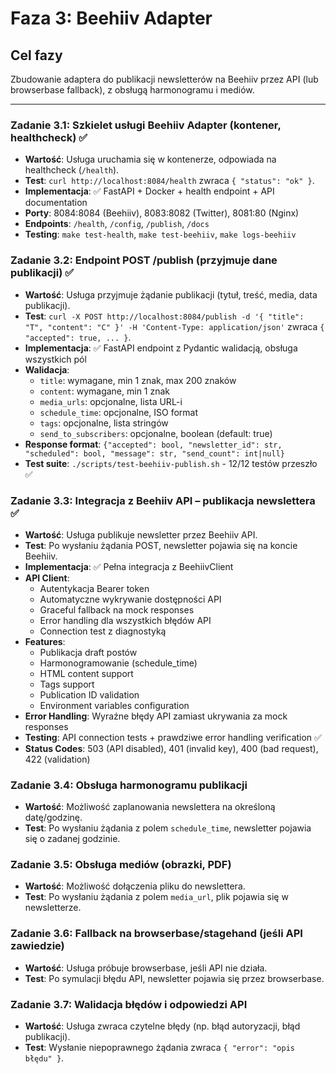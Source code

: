 # Faza 3: Beehiiv Adapter

## Cel fazy
Zbudowanie adaptera do publikacji newsletterów na Beehiiv przez API (lub browserbase fallback), z obsługą harmonogramu i mediów.

---

### Zadanie 3.1: Szkielet usługi Beehiiv Adapter (kontener, healthcheck) ✅
- **Wartość**: Usługa uruchamia się w kontenerze, odpowiada na healthcheck (`/health`).
- **Test**: `curl http://localhost:8084/health` zwraca `{ "status": "ok" }`.
- **Implementacja**: ✅ FastAPI + Docker + health endpoint + API documentation
- **Porty**: 8084:8084 (Beehiiv), 8083:8082 (Twitter), 8081:80 (Nginx)
- **Endpoints**: `/health`, `/config`, `/publish`, `/docs`
- **Testing**: `make test-health`, `make test-beehiiv`, `make logs-beehiiv`

### Zadanie 3.2: Endpoint POST /publish (przyjmuje dane publikacji) ✅
- **Wartość**: Usługa przyjmuje żądanie publikacji (tytuł, treść, media, data publikacji).
- **Test**: `curl -X POST http://localhost:8084/publish -d '{ "title": "T", "content": "C" }' -H 'Content-Type: application/json'` zwraca `{ "accepted": true, ... }`.
- **Implementacja**: ✅ FastAPI endpoint z Pydantic walidacją, obsługa wszystkich pól
- **Walidacja**: 
  - `title`: wymagane, min 1 znak, max 200 znaków
  - `content`: wymagane, min 1 znak
  - `media_urls`: opcjonalne, lista URL-i
  - `schedule_time`: opcjonalne, ISO format
  - `tags`: opcjonalne, lista stringów
  - `send_to_subscribers`: opcjonalne, boolean (default: true)
- **Response format**: `{"accepted": bool, "newsletter_id": str, "scheduled": bool, "message": str, "send_count": int|null}`
- **Test suite**: `./scripts/test-beehiiv-publish.sh` - 12/12 testów przeszło ✅

### Zadanie 3.3: Integracja z Beehiiv API – publikacja newslettera ✅
- **Wartość**: Usługa publikuje newsletter przez Beehiiv API.
- **Test**: Po wysłaniu żądania POST, newsletter pojawia się na koncie Beehiiv.
- **Implementacja**: ✅ Pełna integracja z BeehiivClient
- **API Client**:
  - Autentykacja Bearer token
  - Automatyczne wykrywanie dostępności API
  - Graceful fallback na mock responses
  - Error handling dla wszystkich błędów API
  - Connection test z diagnostyką
- **Features**:
  - Publikacja draft postów
  - Harmonogramowanie (schedule_time)
  - HTML content support
  - Tags support
  - Publication ID validation
  - Environment variables configuration
- **Error Handling**: Wyraźne błędy API zamiast ukrywania za mock responses
- **Testing**: API connection tests + prawdziwe error handling verification ✅
- **Status Codes**: 503 (API disabled), 401 (invalid key), 400 (bad request), 422 (validation)

### Zadanie 3.4: Obsługa harmonogramu publikacji
- **Wartość**: Możliwość zaplanowania newslettera na określoną datę/godzinę.
- **Test**: Po wysłaniu żądania z polem `schedule_time`, newsletter pojawia się o zadanej godzinie.

### Zadanie 3.5: Obsługa mediów (obrazki, PDF)
- **Wartość**: Możliwość dołączenia pliku do newslettera.
- **Test**: Po wysłaniu żądania z polem `media_url`, plik pojawia się w newsletterze.

### Zadanie 3.6: Fallback na browserbase/stagehand (jeśli API zawiedzie)
- **Wartość**: Usługa próbuje browserbase, jeśli API nie działa.
- **Test**: Po symulacji błędu API, newsletter pojawia się przez browserbase.

### Zadanie 3.7: Walidacja błędów i odpowiedzi API
- **Wartość**: Usługa zwraca czytelne błędy (np. błąd autoryzacji, błąd publikacji).
- **Test**: Wysłanie niepoprawnego żądania zwraca `{ "error": "opis błędu" }`.